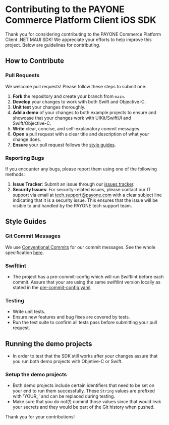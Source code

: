 # Contributing to the PAYONE Commerce Platform Client iOS SDK

Thank you for considering contributing to the PAYONE Commerce Platform Client .NET MAUI SDK! We appreciate your efforts to help improve this project. Below are guidelines for contributing.

## How to Contribute

### Pull Requests

We welcome pull requests! Please follow these steps to submit one:

1. **Fork** the repository and create your branch from `main`.
2. **Develop** your changes to work with both Swift and Objective-C.
3. **Unit test** your changes thoroughly.
4. **Add a demo** of your changes to both example projects to ensure and showcase that your changes work with UIKit/SwiftUI and Swift/Objective-C.
5. **Write** clear, concise, and self-explanatory commit messages. 
6. **Open** a pull request with a clear title and description of what your change does.
7. **Ensure** your pull request follows the [style guides](#style-guides).

### Reporting Bugs

If you encounter any bugs, please report them using one of the following methods:

1. **Issue Tracker**: Submit an issue through our [issues tracker](https://github.com/PAYONE-GmbH/PCP-client-ios-SDK/issues/new).
2. **Security Issues**: For security-related issues, please contact our IT support via email at tech.support@payone.com with a clear subject line indicating that it is a security issue. This ensures that the issue will be visible to and handled by the PAYONE tech support team.

## Style Guides

### Git Commit Messages

We use [Conventional Commits](https://www.conventionalcommits.org/) for our commit messages. See the whole specification [here](https://www.conventionalcommits.org/en/v1.0.0/#specification).

### Swiftlint

- The project has a pre-commit-config which will run Swiftlint before each commit. Assure that your are using the same swiftlint version locally as stated in the [pre-commit-config.yaml](./.pre-commit-config.yaml).

### Testing

- Write unit tests.
- Ensure new features and bug fixes are covered by tests.
- Run the test suite to confirm all tests pass before submitting your pull request.

## Running the demo projects

- In order to test that the SDK still works after your changes assure that you run both demo projects with Objetive-C or Swift.

### Setup the demo projects

- Both demo projects include certain identifiers that need to be set on your end to run them successfully. These `String` values are prefixed with 'YOUR_' and can be replaced during testing.
- Make sure that you do not(!) commit those values since that would leak your secrets and they would be part of the Git history when pushed.

Thank you for your contributions!
